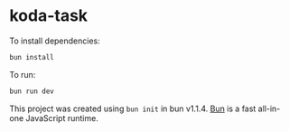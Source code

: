 # koda-task

To install dependencies:

```bash
bun install
```

To run:

```bash
bun run dev
```

This project was created using `bun init` in bun v1.1.4. [Bun](https://bun.sh) is a fast all-in-one JavaScript runtime.
